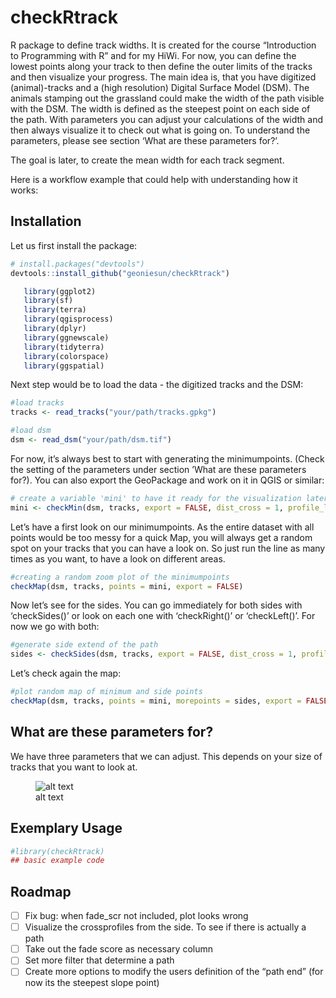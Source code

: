 
<!-- README.md is generated from README.Rmd. Please edit that file -->

# checkRtrack

<!-- badges: start -->
<!-- badges: end -->

R package to define track widths. It is created for the course
“Introduction to Programming with R” and for my HiWi. For now, you can
define the lowest points along your track to then define the outer
limits of the tracks and then visualize your progress. The main idea is,
that you have digitized (animal)-tracks and a (high resolution) Digital
Surface Model (DSM). The animals stamping out the grassland could make
the width of the path visible with the DSM. The width is defined as the
steepest point on each side of the path. With parameters you can adjust
your calculations of the width and then always visualize it to check out
what is going on. To understand the parameters, please see section ‘What
are these parameters for?’.

The goal is later, to create the mean width for each track segment.

Here is a workflow example that could help with understanding how it
works:

## Installation

Let us first install the package:

``` r
# install.packages("devtools")
devtools::install_github("geoniesun/checkRtrack")

   library(ggplot2)
   library(sf)
   library(terra)
   library(qgisprocess)
   library(dplyr)
   library(ggnewscale)
   library(tidyterra)
   library(colorspace)
   library(ggspatial)
```

Next step would be to load the data - the digitized tracks and the DSM:

``` r
#load tracks 
tracks <- read_tracks("your/path/tracks.gpkg")

#load dsm
dsm <- read_dsm("your/path/dsm.tif")
```

For now, it’s always best to start with generating the minimumpoints.
(Check the setting of the parameters under section ’What are these
parameters for?). You can also export the GeoPackage and work on it in
QGIS or similar:

``` r
# create a variable 'mini' to have it ready for the visualization later
mini <- checkMin(dsm, tracks, export = FALSE, dist_cross = 1, profile_length = 1, dist_cross_points = 0.05, st_dev = 0.06)
```

Let’s have a first look on our minimumpoints. As the entire dataset with
all points would be too messy for a quick Map, you will always get a
random spot on your tracks that you can have a look on. So just run the
line as many times as you want, to have a look on different areas.

``` r
#creating a random zoom plot of the minimumpoints
checkMap(dsm, tracks, points = mini, export = FALSE)
```

Now let’s see for the sides. You can go immediately for both sides with
‘checkSides()’ or look on each one with ‘checkRight()’ or ‘checkLeft()’.
For now we go with both:

``` r
#generate side extend of the path
sides <- checkSides(dsm, tracks, export = FALSE, dist_cross = 1, profile_length = 1, dist_cross_points = 0.05)
```

Let’s check again the map:

``` r
#plot random map of minimum and side points
checkMap(dsm, tracks, points = mini, morepoints = sides, export = FALSE)
```

## What are these parameters for?

We have three parameters that we can adjust. This depends on your size
of tracks that you want to look at.

<figure>
<img
src="https://github.com/geoniesun/checkRtrack/%5Bmain%5D/images/paramters.png?raw=true"
alt="alt text" />
<figcaption aria-hidden="true">alt text</figcaption>
</figure>

## Exemplary Usage

``` r
#library(checkRtrack)
## basic example code
```

## Roadmap

- [ ] Fix bug: when fade_scr not included, plot looks wrong
- [ ] Visualize the crossprofiles from the side. To see if there is
  actually a path
- [ ] Take out the fade score as necessary column
- [ ] Set more filter that determine a path
- [ ] Create more options to modify the users definition of the “path
  end” (for now its the steepest slope point)
